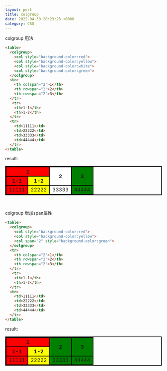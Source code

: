 ```yaml
---
layout: post
title: colgroup
date: 2022-04-30 20:23:23 +0800
category: CSS
---
```

colgroup 用法
```html
<table>
  <colgroup>
    <col style="background-color:red">
    <col style="background-color:yellow">
    <col style="background-color:white">
    <col style="background-color:green">
  </colgroup>
  <tr>
    <th colspan="2">1</th>
    <th rowspan="2">2</th>
    <th rowspan="2">3</th>
  </tr>
   <tr>
    <th>1-1</th>
    <th>1-2</th>
  </tr>
  <tr>
    <td>11111</td>
    <td>22222</td>
    <td>33333</td>
    <td>44444</td>
  </tr>
</table>
```
result:
<style>
table, th, td {
   border: 2px solid black;
  border-collapse: collapse;
}
</style>
<table>
  <colgroup>
    <col style="background-color:red">
    <col style="background-color:yellow">
    <col style="background-color:white">
    <col style="background-color:green">
  </colgroup>
  <tr>
    <th colspan="2">1</th>
    <th rowspan="2">2</th>
    <th rowspan="2">3</th>
  </tr>
   <tr>
    <th>1-1</th>
    <th>1-2</th>
  </tr>
  <tr>
    <td>11111</td>
    <td>22222</td>
    <td>33333</td>
    <td>44444</td>
  </tr>
</table>
   
<br>    
   	
colgroup 增加span屬性
```html
<table>
  <colgroup>
    <col style="background-color:red">
    <col style="background-color:yellow">
    <col span="2" style="background-color:green">
  </colgroup>
  <tr>
    <th colspan="2">1</th>
    <th rowspan="2">2</th>
    <th rowspan="2">3</th>
  </tr>
   <tr>
    <th>1-1</th>
    <th>1-2</th>
  </tr>
  <tr>
    <td>11111</td>
    <td>22222</td>
    <td>33333</td>
    <td>44444</td>
  </tr>
</table>
```
result:
<style>
table, th, td {
   border: 2px solid black;
  border-collapse: collapse;
}
</style>

<table>
  <colgroup>
    <col style="background-color:red">
    <col style="background-color:yellow">
    <col span="2" style="background-color:green">
  </colgroup>
  <tr>
    <th colspan="2">1</th>
    <th rowspan="2">2</th>
    <th rowspan="2">3</th>
  </tr>
   <tr>
    <th>1-1</th>
    <th>1-2</th>
  </tr>
  <tr>
    <td>11111</td>
    <td>22222</td>
    <td>33333</td>
    <td>44444</td>
  </tr>
</table>


